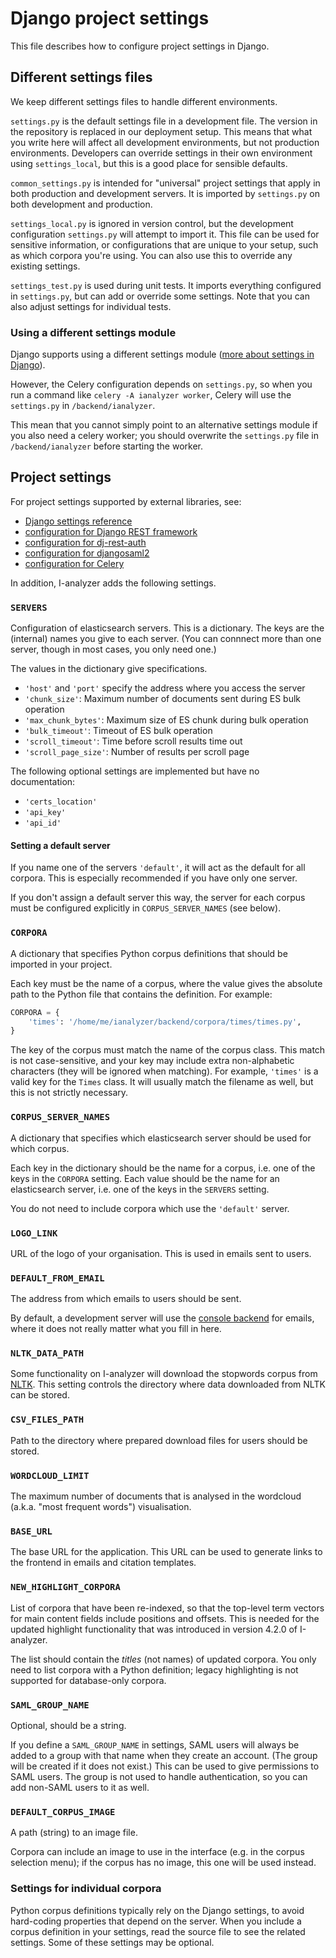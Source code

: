 # Django project settings

This file describes how to configure project settings in Django.

## Different settings files

We keep different settings files to handle different environments.

`settings.py` is the default settings file in a development file. The version in the repository is replaced in our deployment setup. This means that what you write here will affect all development environments, but not production environments. Developers can override settings in their own environment using `settings_local`, but this is a good place for sensible defaults.

`common_settings.py` is intended for "universal" project settings that apply in both production and development servers. It is imported by `settings.py` on both development and production.

`settings_local.py` is ignored in version control, but the development configuration `settings.py` will attempt to import it. This file can be used for sensitive information, or configurations that are unique to your setup, such as which corpora you're using. You can also use this to override any existing settings.

`settings_test.py` is used during unit tests. It imports everything configured in `settings.py`, but can add or override some settings. Note that you can also adjust settings for individual tests.

### Using a different settings module

Django supports using a different settings module ([more about settings in Django](https://docs.djangoproject.com/en/5.0/topics/settings/)).

However, the Celery configuration depends on `settings.py`, so when you run a command like `celery -A ianalyzer worker`, Celery will use the `settings.py` in `/backend/ianalyzer`.

This mean that you cannot simply point to an alternative settings module if you also need a celery worker; you should overwrite the `settings.py` file in `/backend/ianalyzer` before starting the worker.

## Project settings

For project settings supported by external libraries, see:

- [Django settings reference](https://docs.djangoproject.com/en/5.0/ref/settings/)
- [configuration for Django REST framework](https://www.django-rest-framework.org/api-guide/settings/)
- [configuration for dj-rest-auth](https://dj-rest-auth.readthedocs.io/en/latest/configuration.html)
- [configuration for djangosaml2](https://djangosaml2.readthedocs.io/contents/setup.html#configuration)
- [configuration for Celery](https://docs.celeryq.dev/en/stable/django/first-steps-with-django.html)

In addition, I-analyzer adds the following settings.

### `SERVERS`

Configuration of elasticsearch servers. This is a dictionary. The keys are the (internal) names you give to each server. (You can connnect more than one server, though in most cases, you only need one.)

The values in the dictionary give specifications.

- `'host'` and `'port'` specify the address where you access the server
- `'chunk_size'`: Maximum number of documents sent during ES bulk operation
- `'max_chunk_bytes'`: Maximum size of ES chunk during bulk operation
- `'bulk_timeout'`: Timeout of ES bulk operation
- `'scroll_timeout'`: Time before scroll results time out
- `'scroll_page_size'`: Number of results per scroll page

The following optional settings are implemented but have no documentation:

- `'certs_location'`
- `'api_key'`
- `'api_id'`


#### Setting a default server

If you name one of the servers `'default'`, it will act as the default for all corpora. This is especially recommended if you have only one server.

If you don't assign a default server this way, the server for each corpus must be configured explicitly in `CORPUS_SERVER_NAMES` (see below).

### `CORPORA`

A dictionary that specifies Python corpus definitions that should be imported in your project.

Each key must be the name of a corpus, where the value gives the absolute path to the Python file that contains the definition. For example:

```python
CORPORA = {
    'times': '/home/me/ianalyzer/backend/corpora/times/times.py',
}
```

The key of the corpus must match the name of the corpus class. This match is not case-sensitive, and your key may include extra non-alphabetic characters (they will be ignored when matching). For example, `'times'` is a valid key for the `Times` class. It will usually match the filename as well, but this is not strictly necessary.

### `CORPUS_SERVER_NAMES`

A dictionary that specifies which elasticsearch server should be used for which corpus.

Each key in the dictionary should be the name for a corpus, i.e. one of the keys in the `CORPORA` setting. Each value should be the name for an elasticsearch server, i.e. one of the keys in the `SERVERS` setting.

You do not need to include corpora which use the `'default'` server.

### `LOGO_LINK`

URL of the logo of your organisation. This is used in emails sent to users.

### `DEFAULT_FROM_EMAIL`

The address from which emails to users should be sent.

By default, a development server will use the [console backend](https://docs.djangoproject.com/en/5.0/topics/email/#console-backend) for emails, where it does not really matter what you fill in here.

### `NLTK_DATA_PATH`

Some functionality on I-analyzer will download the stopwords corpus from [NLTK](https://nltk.readthedocs.io/en/latest/). This setting controls the directory where data downloaded from NLTK can be stored.

### `CSV_FILES_PATH`

Path to the directory where prepared download files for users should be stored.

### `WORDCLOUD_LIMIT`

The maximum number of documents that is analysed in the wordcloud (a.k.a. "most frequent words") visualisation.

### `BASE_URL`

The base URL for the application. This URL can be used to generate links to the frontend in emails and citation templates.

### `NEW_HIGHLIGHT_CORPORA`

List of corpora that have been re-indexed, so that the top-level term vectors for main content fields include positions and offsets. This is needed for the updated highlight functionality that was introduced in version 4.2.0 of I-analyzer.

The list should contain the _titles_ (not names) of updated corpora. You only need to list corpora with a Python definition; legacy highlighting is not supported for database-only corpora.

### `SAML_GROUP_NAME`

Optional, should be a string.

If you define a `SAML_GROUP_NAME` in settings, SAML users will always be added to a group with that name when they create an account. (The group will be created if it does not exist.) This can be used to give permissions to SAML users. The group is not used to handle authentication, so you can add non-SAML users to it as well.

### `DEFAULT_CORPUS_IMAGE`

A path (string) to an image file.

Corpora can include an image to use in the interface (e.g. in the corpus selection menu); if the corpus has no image, this one will be used instead.

### Settings for individual corpora

Python corpus definitions typically rely on the Django settings, to avoid hard-coding properties that depend on the server. When you include a corpus definition in your settings, read the source file to see the related settings. Some of these settings may be optional.
